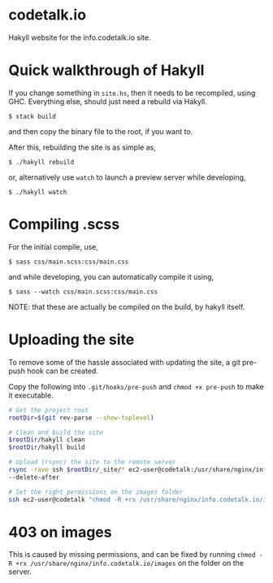 # codetalk.io
Hakyll website for the info.codetalk.io site.


# Quick walkthrough of Hakyll
If you change something in `site.hs`, then it needs to be recompiled, using GHC. Everything else, should just need a rebuild via Hakyll.

```
$ stack build
```

and then copy the binary file to the root, if you want to.

After this, rebuilding the site is as simple as,

```
$ ./hakyll rebuild
```

or, alternatively use `watch` to launch a preview server while developing,

```
$ ./hakyll watch
```


# Compiling .scss
For the initial compile, use,

```
$ sass css/main.scss:css/main.css
```

and while developing, you can automatically compile it using,

```
$ sass --watch css/main.scss:css/main.css
```

NOTE: that these are actually be compiled on the build, by hakyll itself.


# Uploading the site
To remove some of the hassle associated with updating the site, a git pre-push
hook can be created.

Copy the following into `.git/hooks/pre-push` and `chmod +x pre-push` to make
it executable.

```bash
# Get the project root
rootDir=$(git rev-parse --show-toplevel)

# Clean and build the site
$rootDir/hakyll clean
$rootDir/hakyll build

# Upload (rsync) the site to the remote server
rsync -rave ssh $rootDir/_site/* ec2-user@codetalk:/usr/share/nginx/info.codetalk.io
--delete-after

# Set the right permissions on the images folder
ssh ec2-user@codetalk "chmod -R +rx /usr/share/nginx/info.codetalk.io/images"
```


# 403 on images
This is caused by missing permissions, and can be fixed by running `chmod -R +rx /usr/share/nginx/info.codetalk.io/images` on the folder on the server.

